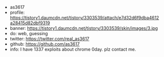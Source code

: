 - as3617
- profile: https://tistory1.daumcdn.net/tistory/3303539/attach/e7d32d6f9dba4612a28415d82dbf9319
- banner: https://tistory1.daumcdn.net/tistory/3303539/skin/images/3.jpg
- do: web, guessing
- twitter: https://twitter.com/real_as3617
- github: https://github.com/as3617
- info: I have 1337 exploits about chrome 0day. plz contact me.  
